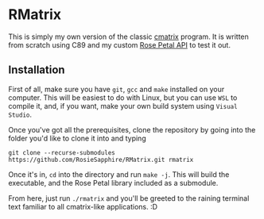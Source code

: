 # RMatrix
This is simply my own version of the classic [cmatrix](https://github.com/abishekvashok/cmatrix) program. It is written from scratch using C89 and my custom [Rose Petal API](https://github.com/RosieSapphire/RosePetal) to test it out.
## Installation
First of all, make sure you have `git`, `gcc` and `make` installed on your computer. This will be easiest to do with Linux, but you can use `WSL` to compile it, and, if you want, make your own build system using `Visual Studio`.

Once you've got all the prerequisites, clone the repository by going into the folder you'd like to clone it into and typing

```git clone --recurse-submodules https://github.com/RosieSapphire/RMatrix.git rmatrix```

Once it's in, `cd` into the directory and run `make -j`. This will build the executable, and the Rose Petal library included as a submodule.

From here, just run `./rmatrix` and you'll be greeted to the raining terminal text familiar to all cmatrix-like applications. :D
